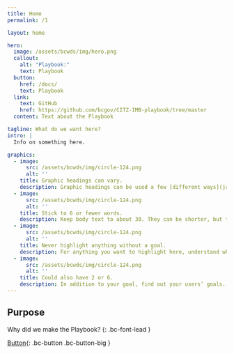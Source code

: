```yaml
---
title: Home
permalink: /1

layout: home

hero:
  image: /assets/bcwds/img/hero.png
  callout:
    alt: "Playbook:"
    text: Playbook
  button:
    href: /docs/
    text: Playbook
  link:
    text: GitHub
    href: https://github.com/bcgov/CITZ-IMB-playbook/tree/master
  content: Text about the Playbook

tagline: What do we want here?
intro: |
  Info on something here.

graphics:
  - image:
      src: /assets/bcwds/img/circle-124.png
      alt: ''
    title: Graphic headings can vary.
    description: Graphic headings can be used a few [different ways](javascript:void(0);), depending on what your landing page is for. Highlight your values, specific program areas, or results.
  - image:
      src: /assets/bcwds/img/circle-124.png
      alt: ''
    title: Stick to 6 or fewer words.
    description: Keep body text to about 30. They can be shorter, but try to be somewhat balanced across all four. It creates a clean appearance with good spacing.
  - image:
      src: /assets/bcwds/img/circle-124.png
      alt: ''
    title: Never highlight anything without a goal.
    description: For anything you want to highlight here, understand what your users know now, and what activity or impression you want from them after they see it.
  - image:
      src: /assets/bcwds/img/circle-124.png
      alt: ''
    title: Could also have 2 or 6.
    description: In addition to your goal, find out your users’ goals. [What do they want to know](https://18f.gsa.gov/) or do that supports your mission? Use these headings to show those.
---
```


## Purpose

Why did we make the Playbook?
{: .bc-font-lead }

[Button](#){: .bc-button .bc-button-big }
